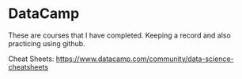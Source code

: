 # DataCamp
These are courses that I have completed. Keeping a record and also practicing using github. 

Cheat Sheets: https://www.datacamp.com/community/data-science-cheatsheets
